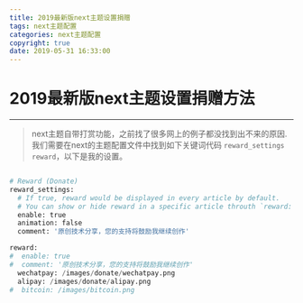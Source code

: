 ```yaml
---
title: 2019最新版next主题设置捐赠
tags: next主题配置
categories: next主题配置
copyright: true
date: 2019-05-31 16:33:00
---
```


# 2019最新版next主题设置捐赠方法

------

>next主题自带打赏功能，之前找了很多网上的例子都没找到出不来的原因.我们需要在next的主题配置文件中找到如下关键词代码 `reward_settings` `reward`，以下是我的设置。

<!--more-->
```python

# Reward (Donate)
reward_settings:
  # If true, reward would be displayed in every article by default.
  # You can show or hide reward in a specific article throuth `reward: true | false` in Front-matter.
  enable: true
  animation: false
  comment: '原创技术分享，您的支持将鼓励我继续创作'

reward:
#  enable: true
#  comment: '原创技术分享，您的支持将鼓励我继续创作'
  wechatpay: /images/donate/wechatpay.png
  alipay: /images/donate/alipay.png
#  bitcoin: /images/bitcoin.png

```
